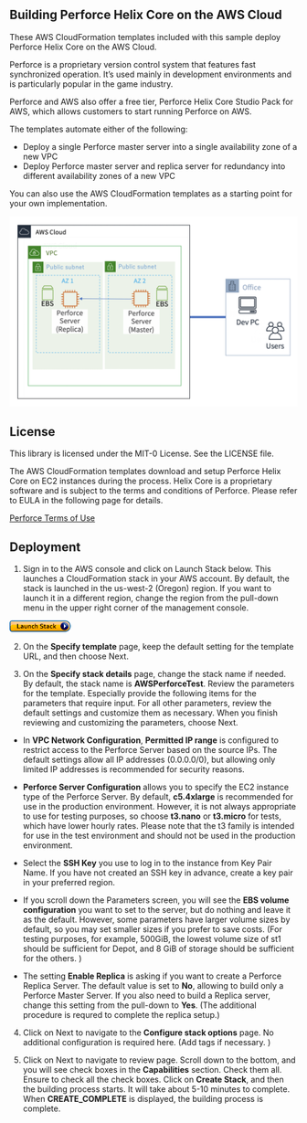 ## Building Perforce Helix Core on the AWS Cloud

These AWS CloudFormation templates included with this sample deploy Perforce Helix Core on the AWS Cloud.

Perforce is a proprietary version control system that features fast synchronized operation. It’s used mainly in development environments and is particularly popular in the game industry.

Perforce and AWS also offer a free tier, Perforce Helix Core Studio Pack for AWS, which allows customers to start running Perforce on AWS. 

The templates automate either of the following:

* Deploy a single Perforce master server into a single availability zone of a new VPC
* Deploy Perforce master server and replica server for redundancy into different availability zones of a new VPC

You can also use the AWS CloudFormation templates as a starting point for your own implementation.

![Perforce-servers-architecture](/images/Perforce-servers-architecture.png)

## License

This library is licensed under the MIT-0 License. See the LICENSE file.

The AWS CloudFormation templates download and setup Perforce Helix Core on EC2 instances during the process.
Helix Core is a proprietary software and is subject to the terms and conditions of Perforce. Please refer to EULA in the following page for details.

[Perforce Terms of Use](https://www.perforce.com/terms-use)


## Deployment
1. Sign in to the AWS console and click on Launch Stack below. This launches a CloudFormation stack in your AWS account. By default, the stack is launched in the us-west-2 (Oregon) region. If you want to launch it in a different region, change the region from the pull-down menu in the upper right corner of the management console.

[![Launch Stack](/images/launchstack.png)](https://console.aws.amazon.com/cloudformation/home?region=us-west-2#/stacks/create/template?stackName=AWSPerforceTest&templateURL=https://gametech-cfn-templates-public.s3.amazonaws.com/aws-perforce/templates/PerforceTemplateMain.yaml) 

2. On the **Specify template** page, keep the default setting for the template URL, and then choose Next.

3. On the **Specify stack details** page, change the stack name if needed. By default, the stack name is **AWSPerforceTest**. Review the parameters for the template. Especially provide the following items for the parameters that require input. For all other parameters, review the default settings and customize them as necessary. When you finish reviewing and customizing the parameters, choose Next.

* In **VPC Network Configuration**, **Permitted IP range** is configured to restrict access to the Perforce Server based on the source IPs. The default settings allow all IP addresses (0.0.0.0/0), but allowing only limited IP addresses is recommended for security reasons.

* **Perforce Server Configuration** allows you to specify the EC2 instance type of the Perforce Server. By default, **c5.4xlarge** is recommended for use in the production environment. However, it is not always appropriate to use for testing purposes, so choose **t3.nano** or **t3.micro** for tests, which have lower hourly rates. Please note that the t3 family is intended for use in the test environment and should not be used in the production environment.

* Select the **SSH Key** you use to log in to the instance from Key Pair Name. If you have not created an SSH key in advance, create a key pair in your preferred region.

* If you scroll down the Parameters screen, you will see the **EBS volume configuration** you want to set to the server, but do nothing and leave it as the default. However, some parameters have larger volume sizes by default, so you may set smaller sizes if you prefer to save costs. (For testing purposes, for example, 500GiB, the lowest volume size of st1 should be sufficient for Depot, and 8 GiB of storage should be sufficient for the others. )

* The setting **Enable Replica** is asking if you want to create a Perforce Replica Server. The default value is set to **No**, allowing to build only a Perforce Master Server. If you also need to build a Replica server, change this setting from the pull-down to **Yes**.
(The additional procedure is requred to complete the replica setup.)

4. Click on Next to navigate to the **Configure stack options** page. No additional configuration is required here. (Add tags if necessary. )

5. Click on Next to navigate to review page. Scroll down to the bottom, and you will see check boxes in the **Capabilities** section. Check them all. Ensure to check all the check boxes. Click on **Create Stack**, and then the building process starts. It will take about 5-10 minutes to complete. When **CREATE_COMPLETE** is displayed, the building process is complete.
